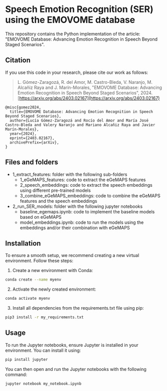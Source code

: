 # Speech Emotion Recognition (SER) using the EMOVOME database
This repository contains the Python implementation of the article: "EMOVOME Database: Advancing Emotion Recognition in Speech Beyond Staged Scenarios".

## Citation
If you use this code in your research, please cite our work as follows:

> L. Gómez-Zaragozá, R. del Amor, M. Castro-Bleda, V. Naranjo, M. Alcañiz Raya and J. Marín-Morales, "EMOVOME Database: Advancing Emotion Recognition in Speech Beyond Staged Scenarios", 2024. [https://arxiv.org/abs/2403.02167](https://arxiv.org/abs/2403.02167)


```
@misc{gomez2024,
  title={EMOVOME Database: Advancing Emotion Recognition in Speech Beyond Staged Scenarios},
  author={Lucía Gómez-Zaragozá and Rocío del Amor and María José Castro-Bleda and Valery Naranjo and Mariano Alcañiz Raya and Javier Marín-Morales},
  year={2024},
  eprint={2403.02167},
  archivePrefix={arXiv},
}
```

## Files and folders
* 1_extract_features: folder with the following sub-folders
  * 1_eGeMAPS_features: code to extract the eGeMAPS features 
  * 2_speech_embeddings: code to extract the speech embeddings using different pre-trained models
  * 3_combine_eGeMAPS_embeddings: code to combine the eGeMAPS features and the speech embeddings
* 2_run_SER_models: folder with the following jupyter notebooks
  * baseline_egemaps.ipynb: code to implement the baseline models based on eGeMAPS
  * model_embeddings.ipynb: code to run the models using the embeddings and/or their combination with eGeMAPS


## Installation

To ensure a smooth setup, we recommend creating a new virtual environment. Follow these steps:

1. Create a new environment with Conda:

```bash
conda create --name myenv
```
2. Activate the newly created environment:

```bash
conda activate myenv
```

3. Install all dependencies from the requirements.txt file using pip:

```bash
pip3 install -r my_requirements.txt
```

## Usage

To run the Jupyter notebooks, ensure Jupyter is installed in your environment. You can install it using: 

```bash
pip install jupyter
```

You can then open and run the Jupyter notebooks with the following command:

```bash
jupyter notebook my_notebook.ipynb
```



